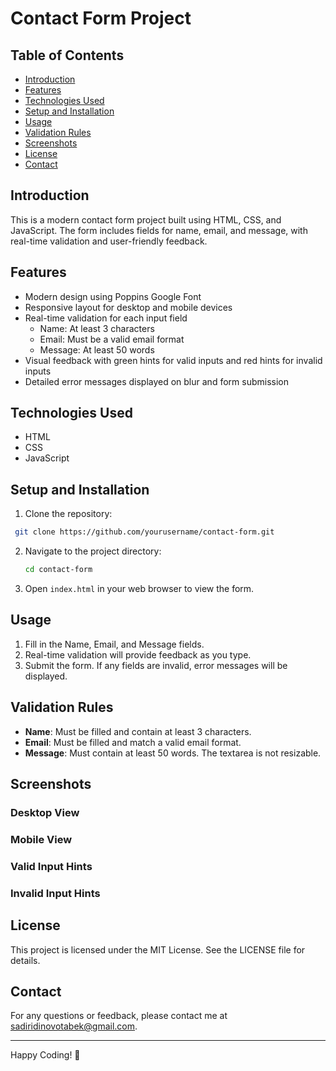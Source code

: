 # Contact Form Project

## Table of Contents
- [Introduction](#introduction)
- [Features](#features)
- [Technologies Used](#technologies-used)
- [Setup and Installation](#setup-and-installation)
- [Usage](#usage)
- [Validation Rules](#validation-rules)
- [Screenshots](#screenshots)
- [License](#license)
- [Contact](#contact)

## Introduction
This is a modern contact form project built using HTML, CSS, and JavaScript. The form includes fields for name, email, and message, with real-time validation and user-friendly feedback.

## Features
- Modern design using Poppins Google Font
- Responsive layout for desktop and mobile devices
- Real-time validation for each input field
  - Name: At least 3 characters
  - Email: Must be a valid email format
  - Message: At least 50 words
- Visual feedback with green hints for valid inputs and red hints for invalid inputs
- Detailed error messages displayed on blur and form submission

## Technologies Used
- HTML
- CSS
- JavaScript

## Setup and Installation
1. Clone the repository:
  ```bash
   git clone https://github.com/yourusername/contact-form.git
  ```
2. Navigate to the project directory:  
    ```bash
    cd contact-form
    ```
    
2. Open `index.html` in your web browser to view the form.

## Usage

1. Fill in the Name, Email, and Message fields.
2. Real-time validation will provide feedback as you type.
3. Submit the form. If any fields are invalid, error messages will be displayed.

## Validation Rules

- **Name**: Must be filled and contain at least 3 characters.
- **Email**: Must be filled and match a valid email format.
- **Message**: Must contain at least 50 words. The textarea is not resizable.

## Screenshots

### Desktop View

### Mobile View

### Valid Input Hints

### Invalid Input Hints

## License

This project is licensed under the MIT License. See the LICENSE file for details.

## Contact

For any questions or feedback, please contact me at sadiridinovotabek@gmail.com.

---

Happy Coding! 🎉
